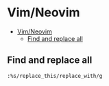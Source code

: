 # Vim/Neovim
<!--ts-->
   * [Vim/Neovim](vim.md#vimneovim)
      * [Find and replace all](vim.md#find-and-replace-all)

<!-- Added by: runner, at: Wed Apr  7 07:22:15 UTC 2021 -->

<!--te-->

## Find and replace all
```vim
:%s/replace_this/replace_with/g
```
